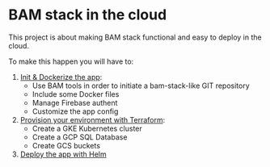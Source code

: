 BAM stack in the cloud
======================

This project is about making BAM stack functional and easy to deploy in the cloud.

To make this happen you will have to:
 1. [Init & Dockerize the app](docker/README.md):
     - Use BAM tools in order to initiate a bam-stack-like GIT repository
     - Include some Docker files
     - Manage Firebase authent
     - Customize the app config
 2. [Provision your environment with Terraform](terraform/README.md):
     - Create a GKE Kubernetes cluster 
     - Create a GCP SQL Database
     - Create GCS buckets
 3. [Deploy the app with Helm](kubernetes/README.md)
